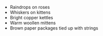 - Raindrops on roses
- Whiskers on kittens
- Bright copper kettles
- Warm woollen mittens
- Brown paper packages tied up with strings
